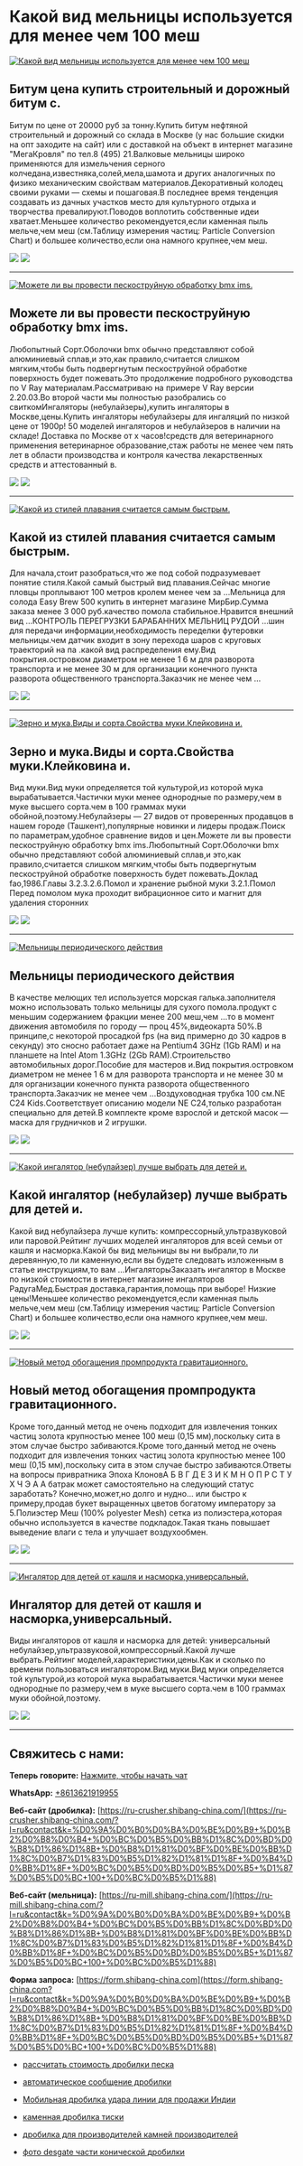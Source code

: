 # Какой вид мельницы используется для менее чем 100 меш

<a href="https://swt.shibang-china.com/?l=ru&img&k=%D0%9A%D0%B0%D0%BA%D0%BE%D0%B9+%D0%B2%D0%B8%D0%B4+%D0%BC%D0%B5%D0%BB%D1%8C%D0%BD%D0%B8%D1%86%D1%8B+%D0%B8%D1%81%D0%BF%D0%BE%D0%BB%D1%8C%D0%B7%D1%83%D0%B5%D1%82%D1%81%D1%8F+%D0%B4%D0%BB%D1%8F+%D0%BC%D0%B5%D0%BD%D0%B5%D0%B5+%D1%87%D0%B5%D0%BC+100+%D0%BC%D0%B5%D1%88" target="_blank">![Какой вид мельницы используется для менее чем 100 меш](http://static.shibang-china.com/all-800x300/1494.jpg)</a>

## Битум цена купить строительный и дорожный битум с.
Битум по цене от 20000 руб за тонну.Купить битум нефтяной строительный и дорожный со склада в Москве (у нас большие скидки на опт заходите на сайт) или с доставкой на объект в интернет магазине &quot;МегаКровля&quot; по тел.8 (495) 21.Валковые мельницы широко применяются для измельчения серного колчедана,известняка,солей,мела,шамота и других аналогичных по физико механическим свойствам материалов.Декоративный колодец своими руками — схемы и пошаговая.В последнее время тенденция создавать из дачных участков место для культурного отдыха и творчества превалируют.Поводов воплотить собственные идеи хватает.Меньшее количество рекомендуется,если каменная пыль мельче,чем меш (см.Таблицу измерения частиц: Particle Conversion Chart) и большее количество,если она намного крупнее,чем меш.


<a href="https://whatsapp.shibangsoft.com/WhatsApp.php" target="_blank" title="WhatsApp">![](http://static.shibang-china.com/icon/whatsapp.png)</a> <a href="https://swt.shibang-china.com/?l=ru&icon&k=%D0%9A%D0%B0%D0%BA%D0%BE%D0%B9+%D0%B2%D0%B8%D0%B4+%D0%BC%D0%B5%D0%BB%D1%8C%D0%BD%D0%B8%D1%86%D1%8B+%D0%B8%D1%81%D0%BF%D0%BE%D0%BB%D1%8C%D0%B7%D1%83%D0%B5%D1%82%D1%81%D1%8F+%D0%B4%D0%BB%D1%8F+%D0%BC%D0%B5%D0%BD%D0%B5%D0%B5+%D1%87%D0%B5%D0%BC+100+%D0%BC%D0%B5%D1%88" target="_blank">![](http://static.shibang-china.com/icon/chat-ru.png)</a>

---

<a href="https://swt.shibang-china.com/?l=ru&img&k=%D0%9A%D0%B0%D0%BA%D0%BE%D0%B9+%D0%B2%D0%B8%D0%B4+%D0%BC%D0%B5%D0%BB%D1%8C%D0%BD%D0%B8%D1%86%D1%8B+%D0%B8%D1%81%D0%BF%D0%BE%D0%BB%D1%8C%D0%B7%D1%83%D0%B5%D1%82%D1%81%D1%8F+%D0%B4%D0%BB%D1%8F+%D0%BC%D0%B5%D0%BD%D0%B5%D0%B5+%D1%87%D0%B5%D0%BC+100+%D0%BC%D0%B5%D1%88" target="_blank">![Можете ли вы провести пескоструйную обработку bmx ims.](http://static.shibang-china.com/all-800x300/250.jpg)</a>

## Можете ли вы провести пескоструйную обработку bmx ims.
Любопытный Сорт.Оболочки bmx обычно представляют собой алюминиевый сплав,и это,как правило,считается слишком мягким,чтобы быть подвергнутым пескоструйной обработке поверхность будет пожевать.Это продолжение подробного руководства по V Ray материалам.Рассматриваю на примере V Ray версии 2.20.03.Во второй части мы полностью разобрались со свиткомИнгаляторы (небулайзеры),купить ингаляторы в Москве,цены.Купить ингаляторы небулайзеры для ингаляций по низкой цене от 1900р! 50 моделей ингаляторов и небулайзеров в наличии на складе! Доставка по Москве от х часов!средств для ветеринарного применения ветеринарное образование,стаж работы не менее чем пять лет в области производства и контроля качества лекарственных средств и аттестованный в.


<a href="https://whatsapp.shibangsoft.com/WhatsApp.php" target="_blank" title="WhatsApp">![](http://static.shibang-china.com/icon/whatsapp.png)</a> <a href="https://swt.shibang-china.com/?l=ru&icon&k=%D0%9A%D0%B0%D0%BA%D0%BE%D0%B9+%D0%B2%D0%B8%D0%B4+%D0%BC%D0%B5%D0%BB%D1%8C%D0%BD%D0%B8%D1%86%D1%8B+%D0%B8%D1%81%D0%BF%D0%BE%D0%BB%D1%8C%D0%B7%D1%83%D0%B5%D1%82%D1%81%D1%8F+%D0%B4%D0%BB%D1%8F+%D0%BC%D0%B5%D0%BD%D0%B5%D0%B5+%D1%87%D0%B5%D0%BC+100+%D0%BC%D0%B5%D1%88" target="_blank">![](http://static.shibang-china.com/icon/chat-ru.png)</a>

---

<a href="https://swt.shibang-china.com/?l=ru&img&k=%D0%9A%D0%B0%D0%BA%D0%BE%D0%B9+%D0%B2%D0%B8%D0%B4+%D0%BC%D0%B5%D0%BB%D1%8C%D0%BD%D0%B8%D1%86%D1%8B+%D0%B8%D1%81%D0%BF%D0%BE%D0%BB%D1%8C%D0%B7%D1%83%D0%B5%D1%82%D1%81%D1%8F+%D0%B4%D0%BB%D1%8F+%D0%BC%D0%B5%D0%BD%D0%B5%D0%B5+%D1%87%D0%B5%D0%BC+100+%D0%BC%D0%B5%D1%88" target="_blank">![Какой из стилей плавания считается самым быстрым.](http://static.shibang-china.com/all-800x300/39.jpg)</a>

## Какой из стилей плавания считается самым быстрым.
Для начала,стоит разобраться,что же под собой подразумевает понятие стиля.Какой самый быстрый вид плавания.Сейчас многие пловцы проплывают 100 метров кролем менее чем за …Мельница для солода Easy Brew 500 купить в интернет магазине МирБир.Сумма заказа менее 3 000 руб.качество помола стабильное.Нравится внешний вид …КОНТРОЛЬ ПЕРЕГРУЗКИ БАРАБАННИХ МЕЛЬНИЦ РУДОЙ …шин для передачи информации,необходимость переделки футеровки мельницы.чем датчик входит в зону перехода шаров с круговых траекторий на па .какой вид распределения ему.Вид покрытия.островком диаметром не менее 1 6 м для разворота транспорта и не менее 30 м для организации конечного пункта разворота общественного транспорта.Заказчик не менее чем …


<a href="https://whatsapp.shibangsoft.com/WhatsApp.php" target="_blank" title="WhatsApp">![](http://static.shibang-china.com/icon/whatsapp.png)</a> <a href="https://swt.shibang-china.com/?l=ru&icon&k=%D0%9A%D0%B0%D0%BA%D0%BE%D0%B9+%D0%B2%D0%B8%D0%B4+%D0%BC%D0%B5%D0%BB%D1%8C%D0%BD%D0%B8%D1%86%D1%8B+%D0%B8%D1%81%D0%BF%D0%BE%D0%BB%D1%8C%D0%B7%D1%83%D0%B5%D1%82%D1%81%D1%8F+%D0%B4%D0%BB%D1%8F+%D0%BC%D0%B5%D0%BD%D0%B5%D0%B5+%D1%87%D0%B5%D0%BC+100+%D0%BC%D0%B5%D1%88" target="_blank">![](http://static.shibang-china.com/icon/chat-ru.png)</a>

---

<a href="https://swt.shibang-china.com/?l=ru&img&k=%D0%9A%D0%B0%D0%BA%D0%BE%D0%B9+%D0%B2%D0%B8%D0%B4+%D0%BC%D0%B5%D0%BB%D1%8C%D0%BD%D0%B8%D1%86%D1%8B+%D0%B8%D1%81%D0%BF%D0%BE%D0%BB%D1%8C%D0%B7%D1%83%D0%B5%D1%82%D1%81%D1%8F+%D0%B4%D0%BB%D1%8F+%D0%BC%D0%B5%D0%BD%D0%B5%D0%B5+%D1%87%D0%B5%D0%BC+100+%D0%BC%D0%B5%D1%88" target="_blank">![Зерно и мука.Виды и сорта.Свойства муки.Клейковина и.](http://static.shibang-china.com/all-800x300/702.jpg)</a>

## Зерно и мука.Виды и сорта.Свойства муки.Клейковина и.
Вид муки.Вид муки определяется той культурой,из которой мука вырабатывается.Частички муки менее однородные по размеру,чем в муке высшего сорта.чем в 100 граммах муки обойной,поэтому.Небулайзеры — 27 видов от проверенных продавцов в нашем городе (Ташкент),популярные новинки и лидеры продаж.Поиск по параметрам,удобное сравнение видов и цен.Можете ли вы провести пескоструйную обработку bmx ims.Любопытный Сорт.Оболочки bmx обычно представляют собой алюминиевый сплав,и это,как правило,считается слишком мягким,чтобы быть подвергнутым пескоструйной обработке поверхность будет пожевать.Доклад fao,1986.Главы 3.2.3.2.6.Помол и хранение рыбной муки 3.2.1.Помол Перед помолом мука проходит вибрационное сито и магнит для удаления сторонних


<a href="https://whatsapp.shibangsoft.com/WhatsApp.php" target="_blank" title="WhatsApp">![](http://static.shibang-china.com/icon/whatsapp.png)</a> <a href="https://swt.shibang-china.com/?l=ru&icon&k=%D0%9A%D0%B0%D0%BA%D0%BE%D0%B9+%D0%B2%D0%B8%D0%B4+%D0%BC%D0%B5%D0%BB%D1%8C%D0%BD%D0%B8%D1%86%D1%8B+%D0%B8%D1%81%D0%BF%D0%BE%D0%BB%D1%8C%D0%B7%D1%83%D0%B5%D1%82%D1%81%D1%8F+%D0%B4%D0%BB%D1%8F+%D0%BC%D0%B5%D0%BD%D0%B5%D0%B5+%D1%87%D0%B5%D0%BC+100+%D0%BC%D0%B5%D1%88" target="_blank">![](http://static.shibang-china.com/icon/chat-ru.png)</a>

---

<a href="https://swt.shibang-china.com/?l=ru&img&k=%D0%9A%D0%B0%D0%BA%D0%BE%D0%B9+%D0%B2%D0%B8%D0%B4+%D0%BC%D0%B5%D0%BB%D1%8C%D0%BD%D0%B8%D1%86%D1%8B+%D0%B8%D1%81%D0%BF%D0%BE%D0%BB%D1%8C%D0%B7%D1%83%D0%B5%D1%82%D1%81%D1%8F+%D0%B4%D0%BB%D1%8F+%D0%BC%D0%B5%D0%BD%D0%B5%D0%B5+%D1%87%D0%B5%D0%BC+100+%D0%BC%D0%B5%D1%88" target="_blank">![Мельницы периодического действия](http://static.shibang-china.com/all-800x300/646.jpg)</a>

## Мельницы периодического действия
В качестве мелющих тел используется морская галька.заполнителя можно использовать только мельницы для сухого помола.продукт с меньшим содержанием фракции менее 200 меш,чем …то в момент движения автомобиля по городу — проц 45%,видеокарта 50%.В принципе,с некоторой просадкой fps (на вид примерно до 30 кадров в секунду) это сносно работает даже на Pentium4 3GHz (1Gb RAM) и на планшете на Intel Atom 1.3GHz (2Gb RAM).Строительство автомобильных дорог.Пособие для мастеров и.Вид покрытия.островком диаметром не менее 1 6 м для разворота транспорта и не менее 30 м для организации конечного пункта разворота общественного транспорта.Заказчик не менее чем …Воздуховодная трубка 100 см.NE C24 Kids.Соответствует описанию модели NE C24,только разработан специально для детей.В комплекте кроме взрослой и детской масок — маска для грудничков и 2 игрушки.


<a href="https://whatsapp.shibangsoft.com/WhatsApp.php" target="_blank" title="WhatsApp">![](http://static.shibang-china.com/icon/whatsapp.png)</a> <a href="https://swt.shibang-china.com/?l=ru&icon&k=%D0%9A%D0%B0%D0%BA%D0%BE%D0%B9+%D0%B2%D0%B8%D0%B4+%D0%BC%D0%B5%D0%BB%D1%8C%D0%BD%D0%B8%D1%86%D1%8B+%D0%B8%D1%81%D0%BF%D0%BE%D0%BB%D1%8C%D0%B7%D1%83%D0%B5%D1%82%D1%81%D1%8F+%D0%B4%D0%BB%D1%8F+%D0%BC%D0%B5%D0%BD%D0%B5%D0%B5+%D1%87%D0%B5%D0%BC+100+%D0%BC%D0%B5%D1%88" target="_blank">![](http://static.shibang-china.com/icon/chat-ru.png)</a>

---

<a href="https://swt.shibang-china.com/?l=ru&img&k=%D0%9A%D0%B0%D0%BA%D0%BE%D0%B9+%D0%B2%D0%B8%D0%B4+%D0%BC%D0%B5%D0%BB%D1%8C%D0%BD%D0%B8%D1%86%D1%8B+%D0%B8%D1%81%D0%BF%D0%BE%D0%BB%D1%8C%D0%B7%D1%83%D0%B5%D1%82%D1%81%D1%8F+%D0%B4%D0%BB%D1%8F+%D0%BC%D0%B5%D0%BD%D0%B5%D0%B5+%D1%87%D0%B5%D0%BC+100+%D0%BC%D0%B5%D1%88" target="_blank">![Какой ингалятор (небулайзер) лучше выбрать для детей и.](http://static.shibang-china.com/all-800x300/138.jpg)</a>

## Какой ингалятор (небулайзер) лучше выбрать для детей и.
Какой вид небулайзера лучше купить: компрессорный,ультразвуковой или паровой.Рейтинг лучших моделей ингаляторов для всей семьи от кашля и насморка.Какой бы вид мельницы вы ни выбрали,то ли деревянную,то ли каменную,если вы будете следовать изложенным в статье инструкциям,то вам …ИнгаляторыЗаказать ингалятор в Москве по низкой стоимости в интернет магазине ингаляторов РадугаМед.Быстрая доставка,гарантия,помощь при выборе! Низкие цены!Меньшее количество рекомендуется,если каменная пыль мельче,чем меш (см.Таблицу измерения частиц: Particle Conversion Chart) и большее количество,если она намного крупнее,чем меш.


<a href="https://whatsapp.shibangsoft.com/WhatsApp.php" target="_blank" title="WhatsApp">![](http://static.shibang-china.com/icon/whatsapp.png)</a> <a href="https://swt.shibang-china.com/?l=ru&icon&k=%D0%9A%D0%B0%D0%BA%D0%BE%D0%B9+%D0%B2%D0%B8%D0%B4+%D0%BC%D0%B5%D0%BB%D1%8C%D0%BD%D0%B8%D1%86%D1%8B+%D0%B8%D1%81%D0%BF%D0%BE%D0%BB%D1%8C%D0%B7%D1%83%D0%B5%D1%82%D1%81%D1%8F+%D0%B4%D0%BB%D1%8F+%D0%BC%D0%B5%D0%BD%D0%B5%D0%B5+%D1%87%D0%B5%D0%BC+100+%D0%BC%D0%B5%D1%88" target="_blank">![](http://static.shibang-china.com/icon/chat-ru.png)</a>

---

<a href="https://swt.shibang-china.com/?l=ru&img&k=%D0%9A%D0%B0%D0%BA%D0%BE%D0%B9+%D0%B2%D0%B8%D0%B4+%D0%BC%D0%B5%D0%BB%D1%8C%D0%BD%D0%B8%D1%86%D1%8B+%D0%B8%D1%81%D0%BF%D0%BE%D0%BB%D1%8C%D0%B7%D1%83%D0%B5%D1%82%D1%81%D1%8F+%D0%B4%D0%BB%D1%8F+%D0%BC%D0%B5%D0%BD%D0%B5%D0%B5+%D1%87%D0%B5%D0%BC+100+%D0%BC%D0%B5%D1%88" target="_blank">![Новый метод обогащения промпродукта гравитационного.](http://static.shibang-china.com/all-800x300/78.jpg)</a>

## Новый метод обогащения промпродукта гравитационного.
Кроме того,данный метод не очень подходит для извлечения тонких частиц золота крупностью менее 100 меш (0,15 мм),поскольку сита в этом случае быстро забиваются.Кроме того,данный метод не очень подходит для извлечения тонких частиц золота крупностью менее 100 меш (0,15 мм),поскольку сита в этом случае быстро забиваются.Ответы на вопросы привратника Эпоха КлоновА Б В Г Д Е З И К М Н О П Р С Т У Х Ч Э А А батрак может самостоятельно на следующий статус заработать? Конечно,может,но долго и нудно… или быстро к примеру,продав букет выращенных цветов богатому императору за 5.Полиэстер Меш (100% polyester Mesh) сетка из полиэстера,которая обычно используется в качестве подкладок.Такая ткань повышает выведение влаги с тела и улучшает воздухообмен.


<a href="https://whatsapp.shibangsoft.com/WhatsApp.php" target="_blank" title="WhatsApp">![](http://static.shibang-china.com/icon/whatsapp.png)</a> <a href="https://swt.shibang-china.com/?l=ru&icon&k=%D0%9A%D0%B0%D0%BA%D0%BE%D0%B9+%D0%B2%D0%B8%D0%B4+%D0%BC%D0%B5%D0%BB%D1%8C%D0%BD%D0%B8%D1%86%D1%8B+%D0%B8%D1%81%D0%BF%D0%BE%D0%BB%D1%8C%D0%B7%D1%83%D0%B5%D1%82%D1%81%D1%8F+%D0%B4%D0%BB%D1%8F+%D0%BC%D0%B5%D0%BD%D0%B5%D0%B5+%D1%87%D0%B5%D0%BC+100+%D0%BC%D0%B5%D1%88" target="_blank">![](http://static.shibang-china.com/icon/chat-ru.png)</a>

---

<a href="https://swt.shibang-china.com/?l=ru&img&k=%D0%9A%D0%B0%D0%BA%D0%BE%D0%B9+%D0%B2%D0%B8%D0%B4+%D0%BC%D0%B5%D0%BB%D1%8C%D0%BD%D0%B8%D1%86%D1%8B+%D0%B8%D1%81%D0%BF%D0%BE%D0%BB%D1%8C%D0%B7%D1%83%D0%B5%D1%82%D1%81%D1%8F+%D0%B4%D0%BB%D1%8F+%D0%BC%D0%B5%D0%BD%D0%B5%D0%B5+%D1%87%D0%B5%D0%BC+100+%D0%BC%D0%B5%D1%88" target="_blank">![Ингалятор для детей от кашля и насморка,универсальный.](http://static.shibang-china.com/all-800x300/1474.jpg)</a>

## Ингалятор для детей от кашля и насморка,универсальный.
Виды ингаляторов от кашля и насморка для детей: универсальный небулайзер,ультразвуковой,компрессорный.Какой лучше выбрать.Рейтинг моделей,характеристики,цены.Как и сколько по времени пользоваться ингалятором.Вид муки.Вид муки определяется той культурой,из которой мука вырабатывается.Частички муки менее однородные по размеру,чем в муке высшего сорта.чем в 100 граммах муки обойной,поэтому.

<a href="https://whatsapp.shibangsoft.com/WhatsApp.php" target="_blank" title="WhatsApp">![](http://static.shibang-china.com/icon/whatsapp.png)</a> <a href="https://swt.shibang-china.com/?l=ru&icon&k=%D0%9A%D0%B0%D0%BA%D0%BE%D0%B9+%D0%B2%D0%B8%D0%B4+%D0%BC%D0%B5%D0%BB%D1%8C%D0%BD%D0%B8%D1%86%D1%8B+%D0%B8%D1%81%D0%BF%D0%BE%D0%BB%D1%8C%D0%B7%D1%83%D0%B5%D1%82%D1%81%D1%8F+%D0%B4%D0%BB%D1%8F+%D0%BC%D0%B5%D0%BD%D0%B5%D0%B5+%D1%87%D0%B5%D0%BC+100+%D0%BC%D0%B5%D1%88" target="_blank">![](http://static.shibang-china.com/icon/chat-ru.png)</a>

---
## Свяжитесь с нами:

**Теперь говорите:** [Нажмите, чтобы начать чат](https://swt.shibang-china.com?l=ru&contact&k=%D0%9A%D0%B0%D0%BA%D0%BE%D0%B9+%D0%B2%D0%B8%D0%B4+%D0%BC%D0%B5%D0%BB%D1%8C%D0%BD%D0%B8%D1%86%D1%8B+%D0%B8%D1%81%D0%BF%D0%BE%D0%BB%D1%8C%D0%B7%D1%83%D0%B5%D1%82%D1%81%D1%8F+%D0%B4%D0%BB%D1%8F+%D0%BC%D0%B5%D0%BD%D0%B5%D0%B5+%D1%87%D0%B5%D0%BC+100+%D0%BC%D0%B5%D1%88)

**WhatsApp:**  [+8613621919955](https://whatsapp.shibangsoft.com/WhatsApp.php)

**Веб-сайт (дробилка):** [https://ru-crusher.shibang-china.com/](https://ru-crusher.shibang-china.com/?l=ru&contact&k=%D0%9A%D0%B0%D0%BA%D0%BE%D0%B9+%D0%B2%D0%B8%D0%B4+%D0%BC%D0%B5%D0%BB%D1%8C%D0%BD%D0%B8%D1%86%D1%8B+%D0%B8%D1%81%D0%BF%D0%BE%D0%BB%D1%8C%D0%B7%D1%83%D0%B5%D1%82%D1%81%D1%8F+%D0%B4%D0%BB%D1%8F+%D0%BC%D0%B5%D0%BD%D0%B5%D0%B5+%D1%87%D0%B5%D0%BC+100+%D0%BC%D0%B5%D1%88)

**Веб-сайт (мельница):** [https://ru-mill.shibang-china.com/](https://ru-mill.shibang-china.com/?l=ru&contact&k=%D0%9A%D0%B0%D0%BA%D0%BE%D0%B9+%D0%B2%D0%B8%D0%B4+%D0%BC%D0%B5%D0%BB%D1%8C%D0%BD%D0%B8%D1%86%D1%8B+%D0%B8%D1%81%D0%BF%D0%BE%D0%BB%D1%8C%D0%B7%D1%83%D0%B5%D1%82%D1%81%D1%8F+%D0%B4%D0%BB%D1%8F+%D0%BC%D0%B5%D0%BD%D0%B5%D0%B5+%D1%87%D0%B5%D0%BC+100+%D0%BC%D0%B5%D1%88)

**Форма запроса:** [https://form.shibang-china.com](https://form.shibang-china.com?l=ru&contact&k=%D0%9A%D0%B0%D0%BA%D0%BE%D0%B9+%D0%B2%D0%B8%D0%B4+%D0%BC%D0%B5%D0%BB%D1%8C%D0%BD%D0%B8%D1%86%D1%8B+%D0%B8%D1%81%D0%BF%D0%BE%D0%BB%D1%8C%D0%B7%D1%83%D0%B5%D1%82%D1%81%D1%8F+%D0%B4%D0%BB%D1%8F+%D0%BC%D0%B5%D0%BD%D0%B5%D0%B5+%D1%87%D0%B5%D0%BC+100+%D0%BC%D0%B5%D1%88)

* [рассчитать стоимость дробилки песка](../131/%D1%80%D0%B0%D1%81%D1%81%D1%87%D0%B8%D1%82%D0%B0%D1%82%D1%8C%20%D1%81%D1%82%D0%BE%D0%B8%D0%BC%D0%BE%D1%81%D1%82%D1%8C%20%D0%B4%D1%80%D0%BE%D0%B1%D0%B8%D0%BB%D0%BA%D0%B8%20%D0%BF%D0%B5%D1%81%D0%BA%D0%B0.md)

* [автоматическое сообщение дробилки](../133/%D0%B0%D0%B2%D1%82%D0%BE%D0%BC%D0%B0%D1%82%D0%B8%D1%87%D0%B5%D1%81%D0%BA%D0%BE%D0%B5%20%D1%81%D0%BE%D0%BE%D0%B1%D1%89%D0%B5%D0%BD%D0%B8%D0%B5%20%D0%B4%D1%80%D0%BE%D0%B1%D0%B8%D0%BB%D0%BA%D0%B8.md)

* [Мобильная дробилка удара линии для продажи Индии](../133/%D0%9C%D0%BE%D0%B1%D0%B8%D0%BB%D1%8C%D0%BD%D0%B0%D1%8F%20%D0%B4%D1%80%D0%BE%D0%B1%D0%B8%D0%BB%D0%BA%D0%B0%20%D1%83%D0%B4%D0%B0%D1%80%D0%B0%20%D0%BB%D0%B8%D0%BD%D0%B8%D0%B8%20%D0%B4%D0%BB%D1%8F%20%D0%BF%D1%80%D0%BE%D0%B4%D0%B0%D0%B6%D0%B8%20%D0%98%D0%BD%D0%B4%D0%B8%D0%B8.md)

* [каменная дробилка тиски](../135/%D0%BA%D0%B0%D0%BC%D0%B5%D0%BD%D0%BD%D0%B0%D1%8F%20%D0%B4%D1%80%D0%BE%D0%B1%D0%B8%D0%BB%D0%BA%D0%B0%20%D1%82%D0%B8%D1%81%D0%BA%D0%B8.md)

* [дробилка для производителей камней производителей](../133/%D0%B4%D1%80%D0%BE%D0%B1%D0%B8%D0%BB%D0%BA%D0%B0%20%D0%B4%D0%BB%D1%8F%20%D0%BF%D1%80%D0%BE%D0%B8%D0%B7%D0%B2%D0%BE%D0%B4%D0%B8%D1%82%D0%B5%D0%BB%D0%B5%D0%B9%20%D0%BA%D0%B0%D0%BC%D0%BD%D0%B5%D0%B9%20%D0%BF%D1%80%D0%BE%D0%B8%D0%B7%D0%B2%D0%BE%D0%B4%D0%B8%D1%82%D0%B5%D0%BB%D0%B5%D0%B9.md)

* [фото desgate части конической дробилки](../134/%D1%84%D0%BE%D1%82%D0%BE%20desgate%20%D1%87%D0%B0%D1%81%D1%82%D0%B8%20%D0%BA%D0%BE%D0%BD%D0%B8%D1%87%D0%B5%D1%81%D0%BA%D0%BE%D0%B9%20%D0%B4%D1%80%D0%BE%D0%B1%D0%B8%D0%BB%D0%BA%D0%B8.md)